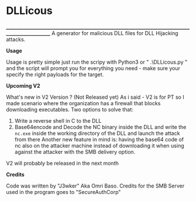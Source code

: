 # DLLicous
**_____________________________________________________________________________________________**
A generator for malicious DLL files for DLL Hijacking attacks.

**Usage**

Usage is pretty simple just run the scripy with Python3 or " .\DLLicous.py " 
and the script will prompt you for everything you need - make sure your specify the right payloads
for the target.

**Upcoming V2**

What's new in V2 Version ? (Not Released yet) 
As i said - V2 is for PT so I made scenario where the organization has a firewall that blocks downloading executables.
Two options to solve that:
1. Write a reverse shell in C to the DLL
2. Base64encode and Decode the NC binary inside the DLL and write the ` nc.exe ` inside the working directory of the DLL and launch the attack from there
Another new feature in mind is:
having the base64 code of nc also on the attacker machine instead of downloading 
it when using against the attacker with the SMB delivery option.

V2 will probably be released in the next month

**Credits**

Code was written by "J3wker" Aka Omri Baso.
Credits for the SMB Server used in the program goes to "SecureAuthCorp"
